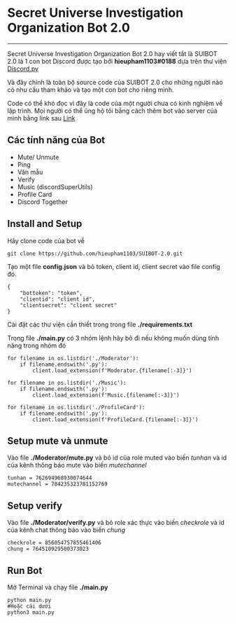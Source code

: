 # Secret Universe Investigation Organization Bot 2.0

---

Secret Universe Investigation Organization Bot 2.0 hay viết tắt là SUIBOT 2.0 là 1 con bot Discord được tạo bởi **hieupham1103#0188** dựa trên thư viện [Discord.py](https://github.com/Rapptz/discord.py)

Và đây chính là toàn bộ source code của SUIBOT 2.0 cho những người nào có nhu cầu tham khảo và tạo một con bot cho riêng mình.

Code có thể khó đọc vì đây là code của một người chưa có kinh nghiệm về lập trình.
Mọi người có thể ủng hộ tôi bằng cách thêm bot vào server của mình bằng link sau [Link](https://discord.com/api/oauth2/authorize?client_id=872034926130782208&permissions=8&scope=bot)

## Các tính năng của Bot

* Mute/ Unmute
* Ping
* Văn mẫu
* Verify
* Music (discordSuperUtils)
* Profile Card
* Discord Together

## Install and Setup

Hãy clone code của bot về

```
git clone https://github.com/hieupham1103/SUIBOT-2.0.git
```

Tạo một file **config.json** và bỏ token, client id, client secret vào file config đó.

```
{
    "bottoken": "token",
    "clientid": "client id",
    "clientsecret": "client secret"
}
```

Cài đặt các thư viện cần thiết trong trong file **./requirements.txt**

Trong file **./main.py** có 3 nhóm lệnh hãy bỏ đi nếu không muốn dùng tính năng trong nhóm đó

```
for filename in os.listdir('./Moderator'):
    if filename.endswith('.py'):
        client.load_extension(f'Moderator.{filename[:-3]}')

for filename in os.listdir('./Music'):
    if filename.endswith('.py'):
        client.load_extension(f'Music.{filename[:-3]}')

for filename in os.listdir('./ProfileCard'):
    if filename.endswith('.py'):
        client.load_extension(f'ProfileCard.{filename[:-3]}')
```

## Setup mute và unmute

Vào file **./Moderator/mute.py** và bỏ id của role muted vào biến *tunhan* và id của kênh thông báo mute vào biến *mutechannel*

```
tunhan = 762694968930074644
mutechannel = 784235323781152769
```

## Setup verify

Vào file **./Moderator/verify.py** và bỏ role xác thực vào biến *checkrole* và id của kênh chat thông báo vào biến *chung*

```
checkrole = 856054757855461406
chung = 764510929500373023
```

## Run Bot

Mở Terminal và chạy file **./main.py**

```
python main.py
#Hoặc cái dưới
python3 main.py
```

